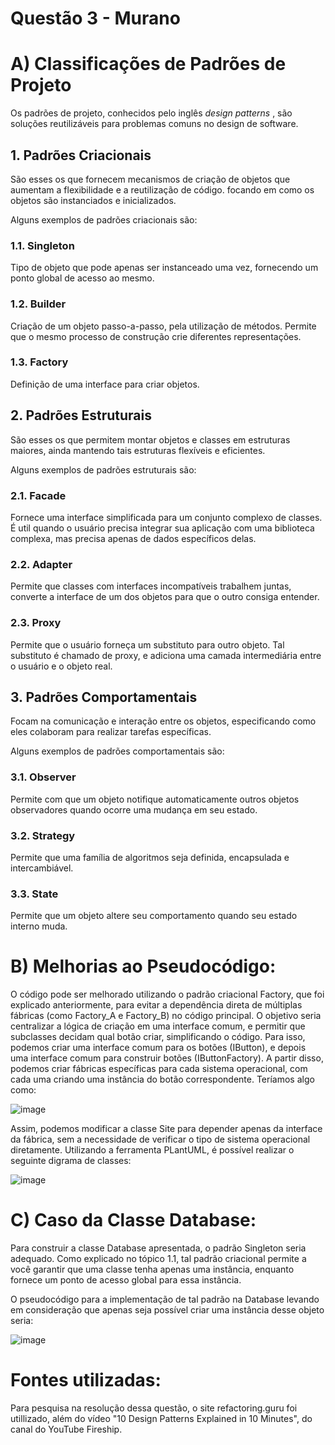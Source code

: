 # Questão 3 - Murano

<h1> A) Classificações de Padrões de Projeto </h1>
<p> Os padrões de projeto, conhecidos pelo inglês <i> design patterns </i>, são soluções reutilizáveis para problemas comuns no design de software. 
<h2> 1. Padrões Criacionais </h2>
<p> São esses os que fornecem mecanismos de criação de objetos que aumentam a flexibilidade e a reutilização de código. focando em como os objetos são instanciados e inicializados. </p>
<p> Alguns exemplos de padrões criacionais são: </p>
<h3> 1.1. Singleton </h3>
<p> Tipo de objeto que pode apenas ser instanceado uma vez, fornecendo um ponto global de acesso ao mesmo. </p>
<h3> 1.2. Builder </h3>
<p> Criação de um objeto passo-a-passo, pela utilização de métodos. Permite que o mesmo processo de construção crie diferentes representações.</p>
<h3> 1.3. Factory </h3>
<p> Definição de uma interface para criar objetos. </p>

<h2> 2. Padrões Estruturais </h2>
<p> São esses os que permitem montar objetos e classes em estruturas maiores, ainda mantendo tais estruturas flexíveis e eficientes.</p>
<p> Alguns exemplos de padrões estruturais são: </p>
<h3> 2.1. Facade </h3>
<p> Fornece uma interface simplificada para um conjunto complexo de classes. É util quando o usuário precisa integrar sua aplicação com uma biblioteca complexa, mas precisa apenas de dados específicos delas.</p>
<h3> 2.2. Adapter </h3>
<p> Permite que classes com interfaces incompatíveis trabalhem juntas, converte a interface de um dos objetos para que o outro consiga entender. </p>
<h3> 2.3. Proxy </h3>
<p> Permite que o usuário forneça um substituto para outro objeto. Tal substituto é chamado de proxy, e adiciona uma camada intermediária entre o usuário e o objeto real. </p>

<h2> 3. Padrões Comportamentais </h2>
<p> Focam na comunicação e interação entre os objetos, especificando como eles colaboram para realizar tarefas específicas. </p>
<p> Alguns exemplos de padrões comportamentais são: </p>
<h3> 3.1. Observer </h3>
<p> Permite com que um objeto notifique automaticamente outros objetos observadores quando ocorre uma mudança em seu estado. </p>
<h3> 3.2. Strategy </h3>
<p> Permite que uma família de algoritmos seja definida, encapsulada e intercambiável. </p>
<h3> 3.3. State </h3>
<p> Permite que um objeto altere seu comportamento quando seu estado interno muda. </p>

<h1> B) Melhorias ao Pseudocódigo: </h1>
<p> O código pode ser melhorado utilizando o padrão criacional Factory, que foi explicado anteriormente, para evitar a dependência direta de múltiplas fábricas (como Factory_A e Factory_B) no código principal. O objetivo seria centralizar a lógica de criação em uma interface comum, e permitir que subclasses decidam qual botão criar, simplificando o código. Para isso, podemos criar uma interface comum para os botões (IButton), e depois uma interface comum para construir botões (IButtonFactory). A partir disso, podemos criar fábricas específicas para cada sistema operacional, com cada uma criando uma instância do botão correspondente. Teríamos algo como: </p>

![image](https://github.com/user-attachments/assets/889ff2dd-ade2-40dc-9092-86a60f771408)

<p> Assim, podemos modificar a classe Site para depender apenas da interface da fábrica, sem a necessidade de verificar o tipo de sistema operacional diretamente. Utilizando a ferramenta PLantUML, é possível realizar o seguinte digrama de classes: </p>

![image](https://github.com/user-attachments/assets/3d83ed03-f01d-4fda-b5c9-18e4399dd8d7)

<h1> C) Caso da Classe Database: </h1>
<p> Para construir a classe Database apresentada, o padrão Singleton seria adequado. Como explicado no tópico 1.1, tal padrão criacional permite a você garantir que uma classe tenha apenas uma instância, enquanto fornece um ponto de acesso global para essa instância. </p>
<p> O pseudocódigo para a implementação de tal padrão na Database levando em consideração que apenas seja possível criar uma instância desse objeto seria: </p>

![image](https://github.com/user-attachments/assets/0c059d3d-a04f-42f7-9d38-311f41fc53d0)

<h1> Fontes utilizadas: </h1>
<p> Para pesquisa na resolução dessa questão, o site refactoring.guru foi utillizado, além do vídeo  "10 Design Patterns Explained in 10 Minutes", do canal do YouTube Fireship. </p>

